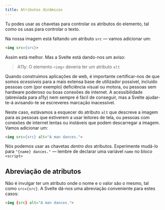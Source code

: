 ```yaml
---
title: Atributos dinâmicos
---
```


Tu podes usar as chavetas para controlar os atributos do elemento, tal como os usas para controlar o texto.

Na nossa imagem está faltando um atributo `src` — vamos adicionar um:

```html
<img src={src}>
```

Assim está melhor. Mas a Svelte está dando-nos um aviso:

> A11y: O elemento `<img>` deveria ter um atributo `alt`

Quando construimos aplicações de web, é importante certificar-nos de que somos *acessíveis* para a mais extensa base de utilizador possível, incluído pessoas com (por exemplo) deficiência visual ou motora, ou pessoas sem hardware poderoso ou boas conexões de internet. A acessibilidade (abreviada para a11y) nem sempre é fácil de conseguir, mas a Svelte ajudar-te-á avisando-te se escreveres marcação inacessível.

Neste caso, estávamos a esquecer do atributo `alt` que descreve a imagem para as pessoas que estiverem a usar leitores de tela, ou pessoas com conexões de internet lentas ou instáveis que podem descarregar a imagem. Vamos adicionar um:

```html
<img src={src} alt="A man dances.">
```

Nós podemos usar as chavetas *dentro dos* atributos. Experimente mudá-lo para `"{name} dances."` — lembre de declarar uma variável `name` no bloco `<script>`

## Abreviação de atributos

Não é invulgar ter um atributo onde o nome e o valor são o mesmo, tal como `src={src}`. A Svelte dá-nos uma abreviação conveniente para estes casos:

```html
<img {src} alt="A man dances.">
```
